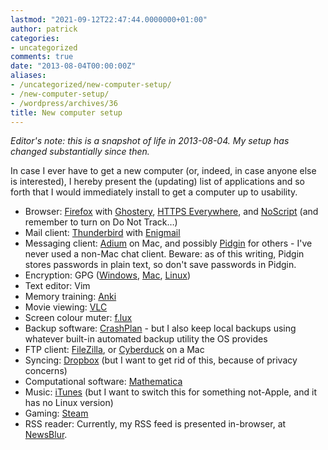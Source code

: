 ```yaml
---
lastmod: "2021-09-12T22:47:44.0000000+01:00"
author: patrick
categories:
- uncategorized
comments: true
date: "2013-08-04T00:00:00Z"
aliases:
- /uncategorized/new-computer-setup/
- /new-computer-setup/
- /wordpress/archives/36
title: New computer setup
---
```


*Editor's note: this is a snapshot of life in 2013-08-04. My setup has changed substantially since then.*

In case I ever have to get a new computer (or, indeed, in case anyone else is interested), I hereby present the (updating) list of applications and so forth that I would immediately install to get a computer up to usability.

*   Browser: [Firefox] with [Ghostery], [HTTPS Everywhere], and [NoScript] (and remember to turn on Do Not Track…)
*   Mail client: [Thunderbird] with [Enigmail]
*   Messaging client: [Adium] on Mac, and possibly [Pidgin] for others - I've never used a non-Mac chat client. Beware: as of this writing, Pidgin stores passwords in plain text, so don't save passwords in Pidgin.
*   Encryption: GPG ([Windows][GPG Windows], [Mac][GPG Mac], [Linux][GPG Linux])
*   Text editor: Vim
*   Memory training: [Anki]
*   Movie viewing: [VLC]
*   Screen colour muter: [f.lux]
*   Backup software: [CrashPlan] - but I also keep local backups using whatever built-in automated backup utility the OS provides
*   FTP client: [FileZilla], or [Cyberduck] on a Mac
*   Syncing: [Dropbox] (but I want to get rid of this, because of privacy concerns)
*   Computational software: [Mathematica]
*   Music: [iTunes] (but I want to switch this for something not-Apple, and it has no Linux version)
*   Gaming: [Steam]
*   RSS reader: Currently, my RSS feed is presented in-browser, at [NewsBlur].


[Firefox]: https://www.mozilla.org/en-US/firefox/new/
[Thunderbird]: https://www.mozilla.org/en-US/thunderbird/

[Ghostery]: https://www.ghostery.com/
[HTTPS Everywhere]: https://www.eff.org/https-everywhere
[NoScript]: https://addons.mozilla.org/en-US/firefox/addon/noscript/
[Enigmail]: http://www.enigmail.net/home/index.php

[Dropbox]: https://www.dropbox.com/
[Mathematica]: https://www.wolfram.com
[iTunes]: https://www.apple.com/itunes/
[Steam]: https://store.steampowered.com/
[Anki]: http://ankisrs.net/
[NewsBlur]: https://www.newsblur.com
[FileZilla]: https://filezilla-project.org/
[Cyberduck]: http://cyberduck.io/
[CrashPlan]: https://www.crashplan.com/

[f.lux]: http://stereopsis.com/flux/
[VLC]: https://videolan.org/vlc/
[Notepad++]: http://notepad-plus-plus.org/
[Pidgin]: https://www.pidgin.im/
[Adium]: https://adium.im/
[GPG Linux]: https://gnupg.org/
[GPG Mac]: https://gpgtools.org/
[GPG Windows]: http://www.gpg4win.org/
